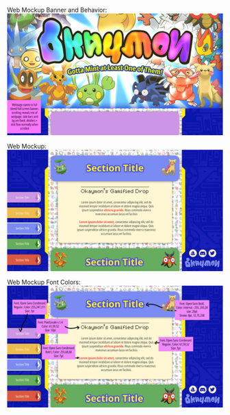 Web Mockup Banner and Behavior:
<img src="https://github.com/iambaney/okaymon-webpages/blob/main/Landing%20Page%20Assets/%23_Web%20Mockup_banner%20and%20behavior.jpg">

Web Mockup:
<img src="https://github.com/iambaney/okaymon-webpages/blob/main/Landing%20Page%20Assets/%23_Web%20Mockup.jpg">

Web Mockup Font Colors:
<img src="https://github.com/iambaney/okaymon-webpages/blob/main/Landing%20Page%20Assets/%23_Web%20Mockup_fonts%20colors.jpg">
